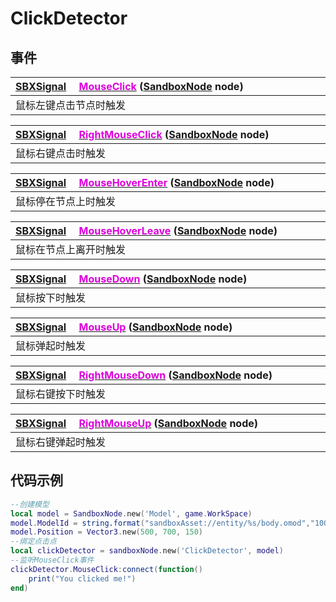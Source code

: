# ClickDetector

## 事件

|<div style="width:700px">[SBXSignal](/Api/DataType/SBXSignal.md) &emsp;[<font color="dd00dd">MouseClick</font>](/Api/Classes/Input/ClickDetector_F/MouseClick.md) ([SandboxNode](/Api/Classes/Base/SandboxNode.md) node)</div>|
|:---|
|鼠标左键点击节点时触发|

|<div style="width:700px">[SBXSignal](/Api/DataType/SBXSignal.md) &emsp;[<font color="dd00dd">RightMouseClick</font>](/Api/Classes/Input/ClickDetector_F/RightMouseClick.md) ([SandboxNode](/Api/Classes/Base/SandboxNode.md) node)</div>|
|:---|
|鼠标右键点击时触发|

|<div style="width:700px">[SBXSignal](/Api/DataType/SBXSignal.md) &emsp;[<font color="dd00dd">MouseHoverEnter</font>](/Api/Classes/Input/ClickDetector_F/MouseHoverEnter.md) ([SandboxNode](/Api/Classes/Base/SandboxNode.md) node)</div>|
|:---|
|鼠标停在节点上时触发|

|<div style="width:700px">[SBXSignal](/Api/DataType/SBXSignal.md) &emsp;[<font color="dd00dd">MouseHoverLeave</font>](/Api/Classes/Input/ClickDetector_F/MouseHoverLeave.md) ([SandboxNode](/Api/Classes/Base/SandboxNode.md) node)</div>|
|:---|
|鼠标在节点上离开时触发|

|<div style="width:700px">[SBXSignal](/Api/DataType/SBXSignal.md) &emsp;[<font color="dd00dd">MouseDown</font>](/Api/Classes/Input/ClickDetector_F/MouseDown.md) ([SandboxNode](/Api/Classes/Base/SandboxNode.md) node)</div>|
|:---|
|鼠标按下时触发|

|<div style="width:700px">[SBXSignal](/Api/DataType/SBXSignal.md) &emsp;[<font color="dd00dd">MouseUp</font>](/Api/Classes/Input/ClickDetector_F/MouseUp.md) ([SandboxNode](/Api/Classes/Base/SandboxNode.md) node)</div>|
|:---|
|鼠标弹起时触发|

|<div style="width:700px">[SBXSignal](/Api/DataType/SBXSignal.md) &emsp;[<font color="dd00dd">RightMouseDown</font>](/Api/Classes/Input/ClickDetector_F/RightMouseDown.md) ([SandboxNode](/Api/Classes/Base/SandboxNode.md) node)</div>|
|:---|
|鼠标右键按下时触发|

|<div style="width:700px">[SBXSignal](/Api/DataType/SBXSignal.md) &emsp;[<font color="dd00dd">RightMouseUp</font>](/Api/Classes/Input/ClickDetector_F/RightMouseUp.md) ([SandboxNode](/Api/Classes/Base/SandboxNode.md) node)</div>|
|:---|
|鼠标右键弹起时触发|

## 代码示例

```lua
--创建模型
local model = SandboxNode.new('Model', game.WorkSpace)
model.ModelId = string.format("sandboxAsset://entity/%s/body.omod","100041")
model.Position = Vector3.new(500, 700, 150)
--绑定点击点
local clickDetector = sandboxNode.new('ClickDetector', model)
--监听MouseClick事件
clickDetector.MouseClick:connect(function()
	print("You clicked me!")
end)
```